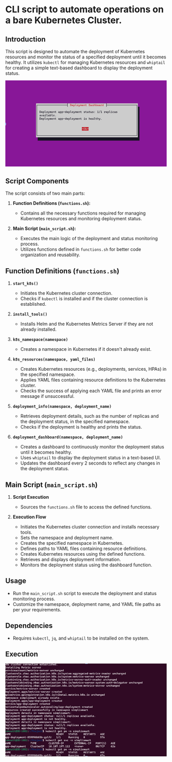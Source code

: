 # CLI script to automate operations on a bare Kubernetes Cluster.


## Introduction

This script is designed to automate the deployment of Kubernetes resources and monitor the status of a specified deployment until it becomes healthy. It utilizes `kubectl` for managing Kubernetes resources and `whiptail` for creating a simple text-based dashboard to display the deployment status.

![Screenshot of Dashboard](dashboard.png)

## Script Components

The script consists of two main parts:

1. **Function Definitions (`functions.sh`):**
   - Contains all the necessary functions required for managing Kubernetes resources and monitoring deployment status.

2. **Main Script (`main_script.sh`):**
   - Executes the main logic of the deployment and status monitoring process.
   - Utilizes functions defined in `functions.sh` for better code organization and reusability.

## Function Definitions (`functions.sh`)

1. **`start_k8s()`**
   - Initiates the Kubernetes cluster connection.
   - Checks if `kubectl` is installed and if the cluster connection is established.

2. **`install_tools()`**
   - Installs Helm and the Kubernetes Metrics Server if they are not already installed.

3. **`k8s_namespace(namespace)`**
   - Creates a namespace in Kubernetes if it doesn't already exist.

4. **`k8s_resources(namespace, yaml_files)`**
   - Creates Kubernetes resources (e.g., deployments, services, HPAs) in the specified namespace.
   - Applies YAML files containing resource definitions to the Kubernetes cluster.
   - Checks the success of applying each YAML file and prints an error message if unsuccessful.

5. **`deployment_info(namespace, deployment_name)`**
   - Retrieves deployment details, such as the number of replicas and the deployment status, in the specified namespace.
   - Checks if the deployment is healthy and prints the status.

6. **`deployment_dashboard(namespace, deployment_name)`**
   - Creates a dashboard to continuously monitor the deployment status until it becomes healthy.
   - Uses `whiptail` to display the deployment status in a text-based UI.
   - Updates the dashboard every 2 seconds to reflect any changes in the deployment status.

## Main Script (`main_script.sh`)

1. **Script Execution**
   - Sources the `functions.sh` file to access the defined functions.

2. **Execution Flow**
   - Initiates the Kubernetes cluster connection and installs necessary tools.
   - Sets the namespace and deployment name.
   - Creates the specified namespace in Kubernetes.
   - Defines paths to YAML files containing resource definitions.
   - Creates Kubernetes resources using the defined functions.
   - Retrieves and displays deployment information.
   - Monitors the deployment status using the dashboard function.

## Usage

- Run the `main_script.sh` script to execute the deployment and status monitoring process.
- Customize the namespace, deployment name, and YAML file paths as per your requirements.

## Dependencies

- Requires `kubectl`, `jq`, and `whiptail` to be installed on the system.

## Execution

![Screenshot of execution](execution.png)
